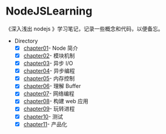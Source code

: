 # NodeJSLearning
《深入浅出 nodejs 》学习笔记，记录一些概念和代码，以便备忘。

- Directory
  + [x] [chapter01](https://github.com/songjinzhong/NodeJSLearning/tree/master/chapter01)- Node 简介
  + [x] [chapter02](https://github.com/songjinzhong/NodeJSLearning/tree/master/chapter02)- 模块机制
  + [x] [chapter03](https://github.com/songjinzhong/NodeJSLearning/tree/master/chapter03)- 异步 I/O
  + [x] [chapter04](https://github.com/songjinzhong/NodeJSLearning/tree/master/chapter04)- 异步编程
  + [x] [chapter05](https://github.com/songjinzhong/NodeJSLearning/tree/master/chapter05)- 内存控制
  + [x] [chapter06](https://github.com/songjinzhong/NodeJSLearning/tree/master/chapter06)- 理解 Buffer
  + [x] [chapter07](https://github.com/songjinzhong/NodeJSLearning/tree/master/chapter07)- 网络编程
  + [x] [chapter08](https://github.com/songjinzhong/NodeJSLearning/tree/master/chapter08)- 构建 web 应用
  + [x] [chapter09](https://github.com/songjinzhong/NodeJSLearning/tree/master/chapter09)- 玩转进程
  + [x] [chapter10](https://github.com/songjinzhong/NodeJSLearning/tree/master/chapter10)- 测试
  + [x] [chapter11](https://github.com/songjinzhong/NodeJSLearning/tree/master/chapter11)- 产品化
